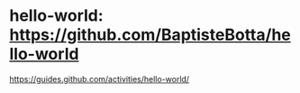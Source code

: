 # hello-world: https://github.com/BaptisteBotta/hello-world
https://guides.github.com/activities/hello-world/
